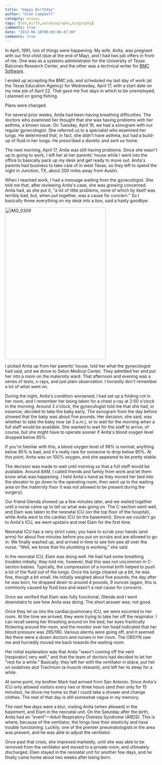 ```yaml
---
title: "Happy Birthday"
author: "Glen Campbell"
category: essays
tags: [son,birth,autobiography,biography]
comments: true
date: "2013-04-18T08:00:00-07:00"
comments: true
---
```

In April, 1991, lots of things were happening. My wife, Anita, was pregnant with our first child (due at the end of May), and I had two job offers in front of me. One was as a systems administrator for the University of Texas Balcones Research Center, and the other was a technical writer for [BMC Software](http://www.bmc.com).

I ended up accepting the BMC job, and scheduled my last day of work (at the Texas Education Agency) for Wednesday, April 17, with a start date on my new job of April 22. That gave me five days in which to be unemployed; I planned on going fishing.

Plans were changed.

For several prior weeks, Anita had been having breathing difficulties.  The doctors who examined her thought that she was having problems with her asthma, a known issue. On Tuesday, April 16, we had a sonogram with our regular gynecologist. She referred us to a specialist who examined her lungs. He determined that, in fact, she didn't have asthma, but had a build-up of fluid in her lungs. He prescribed a diuretic and sent us home.

The next morning, April 17, Anita was still having problems. Since she wasn't up to going to work, I left her at her parents' house while I went into the office to basically pack up my desk and get ready to move out. Anita's parents had business to take care of in west Texas, so they left to spend the night in Junction, TX, about 200 miles away from Austin.

When I reached work, I had a message waiting from the gynecologist.  She told me that, after reviewing Anita's case, she was growing concerned. Anita had, as she put it, "a lot of little problems, none of which by itself was terribly bad, but, when put together, was a cause for concern." So I basically threw everything on my desk into a box, said a hasty goodbye.

<a href="http://www.flickr.com/photos/gecampbell/11069180664/" title="IMG_0309 by gecampbell, on Flickr"><img src="http://farm6.staticflickr.com/5484/11069180664_9373c680f8.jpg" width="333" height="500" alt="IMG_0309"></a>

I picked Anita up from her parents' house, told her what the gynecologist had said, and we drove to Seton Medical Center.  They admitted her and put her into a room on the maternity ward. That afternoon and evening was a series of tests, x-rays, and just plain observation. I honestly don't remember a lot of what went on.

During the night, Anita's condition worsened; I had set up a folding cot in her room, and I remember her being taken for a chest x-ray at 2:00 o'clock in the morning. Around 3 o'clock, the gynecologist told me that she had, in essence, decided to take the baby early.  The sonogram from the day before showed that the baby was about five pounds. Her decision, she said, was whether to take the baby now (at 3 a.m.), or to wait for the morning when a full staff would be available. She wanted to wait for the staff to arrive, of course, but she might have to operate sooner if Anita's blood oxygen level dropped below 85%.

If you're familiar with this, a blood oxygen level of 98% is normal; anything below 95% is bad, and it's really rare for someone to drop below 90%. At this point, Anita was on 100% oxygen, and she appeared to be pretty stable.

The decision was made to wait until morning so that a full staff would be available. Around 8AM, I called friends and family from work and let them know what was happening. I held Anita's hand as they moved her bed into the elevator to go down to the operating room, then went up to the waiting area on the maternity floor (I was not allowed to be present during the surgery).

Our friend Glenda showed up a few minutes later, and we waited together until a nurse came up to tell us what was going on. The C-section went well, and Elam was taken to the neonatal ICU (on the top floor of the hospital), while Anita went to the cardiac ICU (in the basement). Since we couldn't go to Anita's ICU, we went upstairs and met Elam for the first time.

Neonatal ICU has a very strict rules; you have to scrub your hands (and arms) for about five minutes before you put on scrubs and are allowed to go in. We finally washed up, and arrived in time to see him pee all over the nurse. "Well, we know that his plumbing is working," she said.

In the neonatal ICU, Elam was doing well. He had had some breathing troubles initially; they told me, however, that this was not uncommon in C-section babies. Typically, the compression of a normal birth helped to push a lot of the fluid out of the lungs. Once his lungs cleared up a bit, he was fine, though a bit small. He initially weighed about five pounds; the day after he was born, he dropped down to around 4 pounds, 9 ounces (again, this is commonly caused by fluid loss and wasn't a real cause for concern).

Once we verified that Elam was fully functional, Glenda and I went downstairs to see how Anita was doing. The short answer was: not good.

Once they let us into the cardiac/pulmonary ICU, we were escorted to her room. At the time we arrived, they were trying to take her off the respirator. I can recall seeing her thrashing around on the bed, her eyes frantically flickering around the room, and the monitor over her head indicated that her blood pressure was 295/180. Various alarms were going off, and it seemed like there were a dozen doctors and nurses in her room. The OBGYN saw me and hurriedly moved me back towards the waiting room.

Her initial explanation was that Anita &quot;wasn't coming off the vent [respirator] very well,&quot; and that the team of doctors had decided to let her &quot;rest for a while.&quot; Basically, they left her with the ventilator in place, put her on sedatives and Trachrium (a muscle relaxant), and left her to sleep for a while.

At some point, my brother Mark had arrived from San Antonio. Since Anita&#39;s ICU only allowed visitors every two or three hours (and then only for 15 minutes), he drove me home so that I could take a shower and change clothes. The rest of that day is still somewhat vague in my memory.

The next few days were a blur; visiting Anita (when allowed) in the basement, and Elam in the neonatal unit. On the Saturday after the birth, Anita had an "event"&mdash;Adult Respiratory Distress Syndrome (ARDS). This is where, because of the ventilator, the longs lose their elasticity and have trouble functioning. Luckily, one of the premier pneumatologists in the area was present, and he was able to adjust the ventilator.

Once past that crisis, she improved markedly, until she was able to be removed from the ventilator and moved to a private room, and ultimately discharged. Elam stayed in the neonatal unit for another few days, and he finally came home about two weeks after being born.
